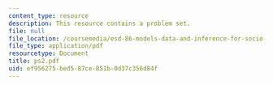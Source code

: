 ```yaml
---
content_type: resource
description: This resource contains a problem set.
file: null
file_location: /coursemedia/esd-86-models-data-and-inference-for-socio-technical-systems-spring-2007/ef956275bed587ce851b0d37c356d84f_ps2.pdf
file_type: application/pdf
resourcetype: Document
title: ps2.pdf
uid: ef956275-bed5-87ce-851b-0d37c356d84f
---
```

